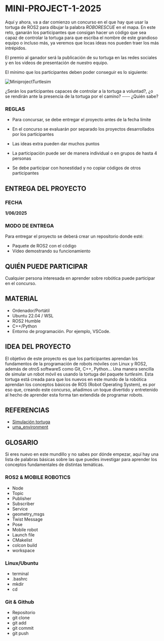 # MINI-PROJECT-1-2025

Aquí y ahora, va a dar comienzo un concurso en el que hay que usar la tortuga de ROS2 para dibujar la palabra *ROBORESCUE* en el mapa. En este reto, ganarán los participantes que consigan hacer un código que sea capaz de controlar la tortuga para que escriba el nombre de este grandioso equipo o incluso más, ya veremos que locas ideas nos pueden traer los más intrépidos. 

El premio al ganador será la publicación de su tortuga en las redes sociales y en los videos de presentación de nuestro equipo.

El mínimo que los participantes deben poder conseguir es lo siguiente:

![MiniprojectTurtlesim](https://github.com/user-attachments/assets/65ba8cac-e798-441b-b52c-f58883577c16)

¿Serán los participantes capaces de controlar a la tortuga a voluntad?, ¿o se rendirán ante la presencia de la tortuga por el camino? ---- ¿Quién sabe?

### REGLAS
* Para concursar, se debe entregar el proyecto antes de la fecha límite

* En el concurso se evaluarán por separado los proyectos desarrollados por los participantes

* Las ideas extra pueden dar muchos puntos

* La participación puede ser de manera individual o en grupos de hasta 4 personas

* Se debe participar con honestidad y no copiar códigos de otros participantes

## ENTREGA DEL PROYECTO
### FECHA
**1/06/2025**

### MODO DE ENTREGA
Para entregar el proyecto se deberá crear un repositorio donde esté:
* Paquete de ROS2 con el código 
* Vídeo demostrando su funcionamiento

## QUIÉN PUEDE PARTICIPAR
Cualquier persona interesada en aprender sobre robótica puede participar en el concurso.

## MATERIAL
* Ordenador/Portátil
* Ubuntu 22.04 / WSL
* ROS2 Humble
* C++/Python
* Entorno de programación. Por ejemplo, VSCode.

## IDEA DEL PROYECTO
El objetivo de este proyecto es que los participantes aprendan los fundamentos de la programación de robots móviles con Linux y ROS2, además de otroS softwareS como Git, C++, Python... Una manera sencilla de simular un robot móvil es usando la tortuga del paquete *turtlesim*. Esta tortuga está creada para que los nuevos en este mundo de la robótica aprendan los conceptos básicos de ROS (Robot Operating System), es por eso que, creando este concurso, añadimos un toque divertido y entretenido al hecho de aprender esta forma tan extendida de programar robots.

## REFERENCIAS

* [Simulación tortuga](https://medium.com/@anjitagargi/getting-start-with-ros2-turtlesim-bcb328ff804e)
* [uma_environment]()


## GLOSARIO
Si eres nuevo en este mundillo y no sabes por dónde empezar, aquí hay una lista de palabras básicas sobre las que puedes investigar para aprender los conceptos fundamentales de distintas temáticas.

### ROS2 & MOBILE ROBOTICS
* Node
* Topic
* Publisher
* Subscriber
* Service
* geometry_msgs
* Twist Message
* Pose
* Mobile robot
* Launch file
* CMakelist
* colcon build
* workspace

### Linux/Ubuntu
* terminal
* .bashrc
* mkdir
* cd

### Git & Github
* Repositorio
* git clone
* git add
* git commit
* git push




